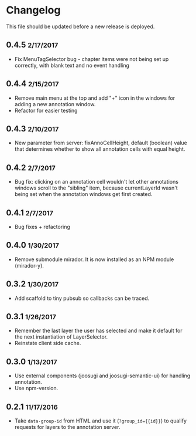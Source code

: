 # Changelog

This file should be updated before a new release is deployed.

## 0.4.5 <small>2/17/2017</small>
* Fix MenuTagSelector bug - chapter items were not being set up correctly, with blank text and no event handling

## 0.4.4 <small>2/15/2017</small>
* Remove main menu at the top and add "+" icon in the windows for adding a new annotation window.
* Refactor for easier testing

## 0.4.3 <small>2/10/2017</small>
* New parameter from server: fixAnnoCellHeight, default (boolean) value that determines whether to show all annotation cells with equal height.

## 0.4.2 <small>2/7/2017</small>
* Bug fix: clicking on an annotation cell wouldn't let other annotations windows scroll to the "sibling" item, because currentLayerId wasn't being set when the annotation windows get first created.

## 0.4.1 <small>2/7/2017</small>
* Bug fixes + refactoring

## 0.4.0 <small>1/30/2017</small>
* Remove submodule mirador. It is now installed as an NPM module (mirador-y).

## 0.3.2 <small>1/30/2017</small>
* Add scaffold to tiny pubsub so callbacks can be traced.

## 0.3.1 <small>1/26/2017</small>
* Remember the last layer the user has selected and make it default for the next instantiation of LayerSelector.
* Reinstate client side cache.

## 0.3.0 <small>1/13/2017</small>
* Use external components (joosugi and joosugi-semantic-ui) for handling annotation.
* Use npm-version.

## 0.2.1 <small>11/17/2016</small>
* Take `data-group-id` from HTML and use it (`?group_id={{id}}`) to qualify requests for layers to the annotation server.
